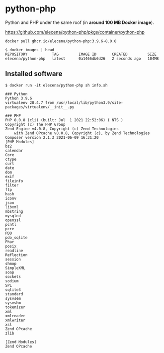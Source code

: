 python-php
==========

Python and PHP under the same roof (in **around 100 MB Docker image**).

https://github.com/elecena/python-php/pkgs/container/python-php

```
docker pull ghcr.io/elecena/python-php:3.9.6-8.0.8
```

```
$ docker images | head
REPOSITORY           TAG         IMAGE ID       CREATED         SIZE
elecena/python-php   latest      0a1466db6d26   2 seconds ago   104MB
```

## Installed software

```
$ docker run -it elecena/python-php sh info.sh

### Python
Python 3.9.6
virtualenv 20.4.7 from /usr/local/lib/python3.9/site-packages/virtualenv/__init__.py

### PHP
PHP 8.0.8 (cli) (built: Jul  1 2021 22:52:06) ( NTS )
Copyright (c) The PHP Group
Zend Engine v4.0.8, Copyright (c) Zend Technologies
    with Zend OPcache v8.0.8, Copyright (c), by Zend Technologies
Composer version 2.1.3 2021-06-09 16:31:20
[PHP Modules]
bz2
calendar
Core
ctype
curl
date
dom
exif
fileinfo
filter
ftp
hash
iconv
json
libxml
mbstring
mysqlnd
openssl
pcntl
pcre
PDO
pdo_sqlite
Phar
posix
readline
Reflection
session
shmop
SimpleXML
soap
sockets
sodium
SPL
sqlite3
standard
sysvsem
sysvshm
tokenizer
xml
xmlreader
xmlwriter
xsl
Zend OPcache
zlib

[Zend Modules]
Zend OPcache
```
